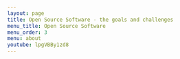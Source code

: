 ```yaml
---
layout: page
title: Open Source Software - the goals and challenges
menu_title: Open Source Software
menu_order: 3
menu: about
youtube: lpgVBBy1zd8
---
```

